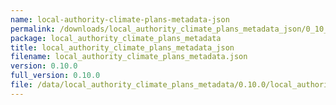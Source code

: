 ```yaml
---
name: local-authority-climate-plans-metadata-json
permalink: /downloads/local_authority_climate_plans_metadata_json/0_10_0
package: local_authority_climate_plans_metadata
title: local_authority_climate_plans_metadata_json
filename: local_authority_climate_plans_metadata.json
version: 0.10.0
full_version: 0.10.0
file: /data/local_authority_climate_plans_metadata/0.10.0/local_authority_climate_plans_metadata.json
---
```

